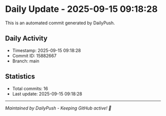 # Daily Update - 2025-09-15 09:18:28

This is an automated commit generated by DailyPush.

## Daily Activity
- Timestamp: 2025-09-15 09:18:28
- Commit ID: 15882667
- Branch: main

## Statistics
- Total commits: 16
- Last update: 2025-09-15 09:18:28

---
*Maintained by DailyPush - Keeping GitHub active! 🚀*
